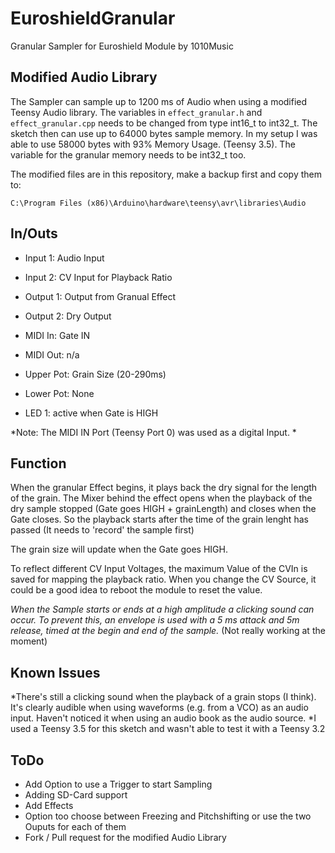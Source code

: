 # EuroshieldGranular
Granular Sampler for Euroshield Module by 1010Music

## Modified Audio Library
The Sampler can sample up to 1200 ms of Audio when using a modified Teensy Audio library. The variables in `effect_granular.h` and `effect_granular.cpp` needs to be changed from type int16_t to int32_t. The sketch then can use up to 64000 bytes sample memory. In my setup I was able to use 58000 bytes with 93% Memory Usage. (Teensy 3.5). The variable for the granular memory needs to be int32_t too.

The modified files are in this repository, make a backup first and copy them to: 

`C:\Program Files (x86)\Arduino\hardware\teensy\avr\libraries\Audio`

## In/Outs
* Input 1:	  Audio Input
* Input 2:	  CV Input for Playback Ratio
* Output 1: 	Output from Granual Effect
* Output 2:	  Dry Output

* MIDI In:	  Gate IN
* MIDI Out:	  n/a
* Upper Pot:	Grain Size (20-290ms)
* Lower Pot:	None
* LED 1:		  active when Gate is HIGH

*Note: The MIDI IN Port (Teensy Port 0) was used as a digital Input. *

## Function
When the granular Effect begins, it plays back the dry signal for the length of the grain. The Mixer behind the effect opens when the playback of the dry sample stopped (Gate goes HIGH + grainLength) and closes when the Gate closes. So the playback starts after the time of the grain lenght has passed (It needs to 'record' the sample first)

The grain size will update when the Gate goes HIGH. 

To reflect different CV Input Voltages, the maximum Value of the CVIn is saved for mapping the playback ratio. When you change the CV Source, it could be a good idea to reboot the module to reset the value.

*When the Sample starts or ends at a high amplitude a clicking sound can occur. To prevent this, an envelope is used with a 5 ms attack and 5m release, timed at the begin and end of the sample.* (Not really working at the moment)

## Known Issues

*There's still a clicking sound when the playback of a grain stops (I think). It's clearly audible when using waveforms (e.g. from a VCO) as an audio input. Haven't noticed it when using an audio book as the audio source. 
*I used a Teensy 3.5 for this sketch and wasn't able to test it with a Teensy 3.2

## ToDo

* Add Option to use a Trigger to start Sampling
* Adding SD-Card support
* Add Effects
* Option too choose between Freezing and Pitchshifting or use the two Ouputs for each of them
* Fork / Pull request for the modified Audio Library


